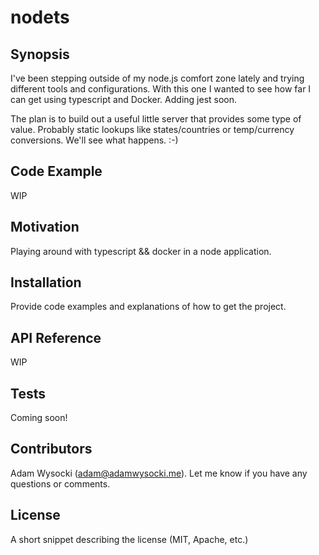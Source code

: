 # nodets

## Synopsis

I've been stepping outside of my node.js comfort zone lately and trying different tools and configurations. With this one I wanted to see how far I can get using typescript and Docker. Adding jest soon.

The plan is to build out a useful little server that provides some type of value. Probably static lookups like states/countries or temp/currency conversions. We'll see what happens. :-)

## Code Example

WIP

## Motivation

Playing around with typescript && docker in a node application.

## Installation

Provide code examples and explanations of how to get the project.

## API Reference

WIP

## Tests

Coming soon!

## Contributors

Adam Wysocki (adam@adamwysocki.me). Let me know if you have any questions or comments.

## License

A short snippet describing the license (MIT, Apache, etc.)
